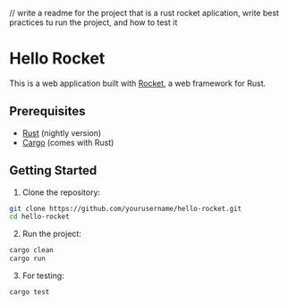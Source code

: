 // write a readme for the project that is a rust rocket aplication, write best practices tu run the project, and how to test it

# Hello Rocket

This is a web application built with [Rocket](https://rocket.rs/), a web framework for Rust.

## Prerequisites

- [Rust](https://www.rust-lang.org/tools/install) (nightly version)
- [Cargo](https://doc.rust-lang.org/cargo/getting-started/installation.html) (comes with Rust)

## Getting Started

1. Clone the repository:

```sh
git clone https://github.com/yourusername/hello-rocket.git
cd hello-rocket
```

2. Run the project:

```sh
cargo clean
cargo run
```

3. For testing:

```sh
cargo test
```
